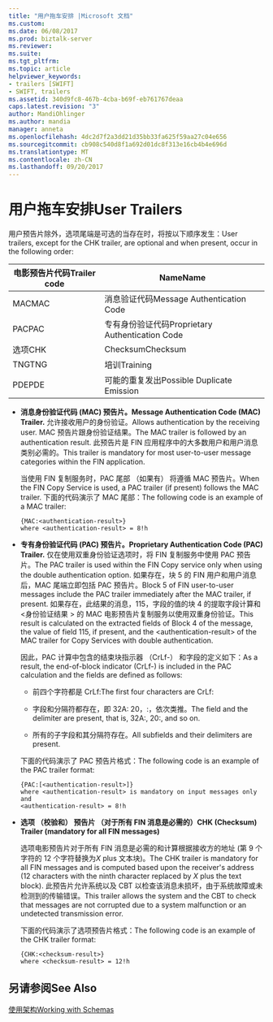 ```yaml
---
title: "用户拖车安排 |Microsoft 文档"
ms.custom: 
ms.date: 06/08/2017
ms.prod: biztalk-server
ms.reviewer: 
ms.suite: 
ms.tgt_pltfrm: 
ms.topic: article
helpviewer_keywords:
- trailers [SWIFT]
- SWIFT, trailers
ms.assetid: 340d9fc8-467b-4cba-b69f-eb761767deaa
caps.latest.revision: "3"
author: MandiOhlinger
ms.author: mandia
manager: anneta
ms.openlocfilehash: 4dc2d7f2a3dd21d35bb33fa625f59aa27c04e656
ms.sourcegitcommit: cb908c540d8f1a692d01dc8f313e16cb4b4e696d
ms.translationtype: MT
ms.contentlocale: zh-CN
ms.lasthandoff: 09/20/2017
---
```

# <a name="user-trailers"></a><span data-ttu-id="dd645-102">用户拖车安排</span><span class="sxs-lookup"><span data-stu-id="dd645-102">User Trailers</span></span>
<span data-ttu-id="dd645-103">用户预告片除外，选项尾端是可选的当存在时，将按以下顺序发生：</span><span class="sxs-lookup"><span data-stu-id="dd645-103">User trailers, except for the CHK trailer, are optional and when present, occur in the following order:</span></span>  
  
|<span data-ttu-id="dd645-104">电影预告片代码</span><span class="sxs-lookup"><span data-stu-id="dd645-104">Trailer code</span></span>|<span data-ttu-id="dd645-105">Name</span><span class="sxs-lookup"><span data-stu-id="dd645-105">Name</span></span>|  
|------------------|----------|  
|<span data-ttu-id="dd645-106">MAC</span><span class="sxs-lookup"><span data-stu-id="dd645-106">MAC</span></span>|<span data-ttu-id="dd645-107">消息验证代码</span><span class="sxs-lookup"><span data-stu-id="dd645-107">Message Authentication Code</span></span>|  
|<span data-ttu-id="dd645-108">PAC</span><span class="sxs-lookup"><span data-stu-id="dd645-108">PAC</span></span>|<span data-ttu-id="dd645-109">专有身份验证代码</span><span class="sxs-lookup"><span data-stu-id="dd645-109">Proprietary Authentication Code</span></span>|  
|<span data-ttu-id="dd645-110">选项</span><span class="sxs-lookup"><span data-stu-id="dd645-110">CHK</span></span>|<span data-ttu-id="dd645-111">Checksum</span><span class="sxs-lookup"><span data-stu-id="dd645-111">Checksum</span></span>|  
|<span data-ttu-id="dd645-112">TNG</span><span class="sxs-lookup"><span data-stu-id="dd645-112">TNG</span></span>|<span data-ttu-id="dd645-113">培训</span><span class="sxs-lookup"><span data-stu-id="dd645-113">Training</span></span>|  
|<span data-ttu-id="dd645-114">PDE</span><span class="sxs-lookup"><span data-stu-id="dd645-114">PDE</span></span>|<span data-ttu-id="dd645-115">可能的重复发出</span><span class="sxs-lookup"><span data-stu-id="dd645-115">Possible Duplicate Emission</span></span>|  
  
-   <span data-ttu-id="dd645-116">**消息身份验证代码 (MAC) 预告片。**</span><span class="sxs-lookup"><span data-stu-id="dd645-116">**Message Authentication Code (MAC) Trailer.**</span></span> <span data-ttu-id="dd645-117">允许接收用户的身份验证。</span><span class="sxs-lookup"><span data-stu-id="dd645-117">Allows authentication by the receiving user.</span></span> <span data-ttu-id="dd645-118">MAC 预告片跟身份验证结果。</span><span class="sxs-lookup"><span data-stu-id="dd645-118">The MAC trailer is followed by an authentication result.</span></span> <span data-ttu-id="dd645-119">此预告片是 FIN 应用程序中的大多数用户和用户消息类别必需的。</span><span class="sxs-lookup"><span data-stu-id="dd645-119">This trailer is mandatory for most user-to-user message categories within the FIN application.</span></span>  
  
     <span data-ttu-id="dd645-120">当使用 FIN 复制服务时，PAC 尾部 （如果有） 将遵循 MAC 预告片。</span><span class="sxs-lookup"><span data-stu-id="dd645-120">When the FIN Copy Service is used, a PAC trailer (if present) follows the MAC trailer.</span></span> <span data-ttu-id="dd645-121">下面的代码演示了 MAC 尾部：</span><span class="sxs-lookup"><span data-stu-id="dd645-121">The following code is an example of a MAC trailer:</span></span>  
  
    ```  
    {MAC:<authentication-result>}  
    where <authentication-result> = 8!h  
    ```  
  
-   <span data-ttu-id="dd645-122">**专有身份验证代码 (PAC) 预告片。**</span><span class="sxs-lookup"><span data-stu-id="dd645-122">**Proprietary Authentication Code (PAC) Trailer.**</span></span> <span data-ttu-id="dd645-123">仅在使用双重身份验证选项时，将 FIN 复制服务中使用 PAC 预告片。</span><span class="sxs-lookup"><span data-stu-id="dd645-123">The PAC trailer is used within the FIN Copy service only when using the double authentication option.</span></span> <span data-ttu-id="dd645-124">如果存在，块 5 的 FIN 用户和用户消息后，MAC 尾端立即包括 PAC 预告片。</span><span class="sxs-lookup"><span data-stu-id="dd645-124">Block 5 of FIN user-to-user messages include the PAC trailer immediately after the MAC trailer, if present.</span></span> <span data-ttu-id="dd645-125">如果存在，此结果的消息，115，字段的值的块 4 的提取字段计算和\<身份验证结果 > 的 MAC 电影预告片复制服务以使用双重身份验证。</span><span class="sxs-lookup"><span data-stu-id="dd645-125">This result is calculated on the extracted fields of Block 4 of the message, the value of field 115, if present, and the \<authentication-result> of the MAC trailer for Copy Services with double authentication.</span></span>  
  
     <span data-ttu-id="dd645-126">因此，PAC 计算中包含的结束块指示器 （CrLf-） 和字段的定义如下：</span><span class="sxs-lookup"><span data-stu-id="dd645-126">As a result, the end-of-block indicator (CrLf-) is included in the PAC calculation and the fields are defined as follows:</span></span>  
  
    -   <span data-ttu-id="dd645-127">前四个字符都是 CrLf:</span><span class="sxs-lookup"><span data-stu-id="dd645-127">The first four characters are CrLf:</span></span>  
  
    -   <span data-ttu-id="dd645-128">字段和分隔符都存在，即 32A: 20，:，依次类推。</span><span class="sxs-lookup"><span data-stu-id="dd645-128">The field and the delimiter are present, that is, 32A:, 20:, and so on.</span></span>  
  
    -   <span data-ttu-id="dd645-129">所有的子字段和其分隔符存在。</span><span class="sxs-lookup"><span data-stu-id="dd645-129">All subfields and their delimiters are present.</span></span>  
  
     <span data-ttu-id="dd645-130">下面的代码演示了 PAC 预告片格式：</span><span class="sxs-lookup"><span data-stu-id="dd645-130">The following code is an example of the PAC trailer format:</span></span>  
  
    ```  
    {PAC:[<authentication-result>]}  
    where <authentication-result> is mandatory on input messages only and  
    <authentication-result> = 8!h  
    ```  
  
-   <span data-ttu-id="dd645-131">**选项 （校验和） 预告片 （对于所有 FIN 消息是必需的）**</span><span class="sxs-lookup"><span data-stu-id="dd645-131">**CHK (Checksum) Trailer (mandatory for all FIN messages)**</span></span>  
  
     <span data-ttu-id="dd645-132">选项电影预告片对于所有 FIN 消息是必需的和计算根据接收方的地址 (第 9 个字符的 12 个字符替换为*X* plus 文本块)。</span><span class="sxs-lookup"><span data-stu-id="dd645-132">The CHK trailer is mandatory for all FIN messages and is computed based upon the receiver's address (12 characters with the ninth character replaced by *X* plus the text block).</span></span> <span data-ttu-id="dd645-133">此预告片允许系统以及 CBT 以检查该消息未损坏，由于系统故障或未检测到的传输错误。</span><span class="sxs-lookup"><span data-stu-id="dd645-133">This trailer allows the system and the CBT to check that messages are not corrupted due to a system malfunction or an undetected transmission error.</span></span>  
  
     <span data-ttu-id="dd645-134">下面的代码演示了选项预告片格式：</span><span class="sxs-lookup"><span data-stu-id="dd645-134">The following code is an example of the CHK trailer format:</span></span>  
  
    ```  
    {CHK:<checksum-result>}  
    where <checksum-result> = 12!h  
    ```  
  
## <a name="see-also"></a><span data-ttu-id="dd645-135">另请参阅</span><span class="sxs-lookup"><span data-stu-id="dd645-135">See Also</span></span>  
 [<span data-ttu-id="dd645-136">使用架构</span><span class="sxs-lookup"><span data-stu-id="dd645-136">Working with Schemas</span></span>](../../adapters-and-accelerators/accelerator-swift/working-with-schemas.md)